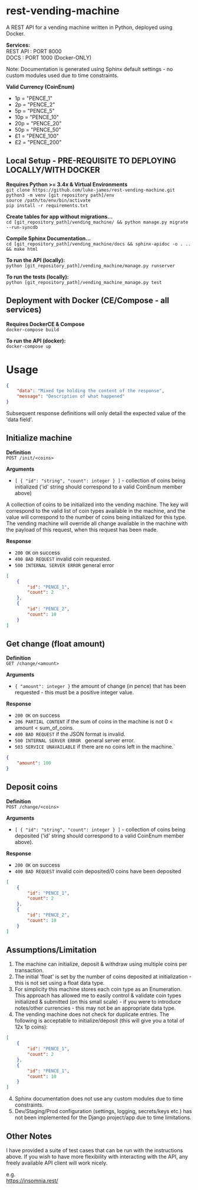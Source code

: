 # rest-vending-machine
A REST API for a vending machine written in Python, deployed using Docker.

**Services:**<br>
REST API : PORT 8000<br>
DOCS : PORT 1000 (Docker-ONLY)<br>

Note: Documentation is generated using Sphinx default settings - no custom modules used due to time constraints.<br>

**Valid Currency (CoinEnum)**<br>
<ul>
<li>1p      = "PENCE_1"</li>
<li>2p      = "PENCE_2"</li>
<li>5p      = "PENCE_5"</li>
<li>10p     = "PENCE_10"</li>
<li>20p     = "PENCE_20"</li>
<li>50p     = "PENCE_50"</li>
<li>£1      = "PENCE_100"</li>
<li>£2      = "PENCE_200"</li>
</ul>

## Local Setup - PRE-REQUISITE TO DEPLOYING LOCALLY/WITH DOCKER
**Requires Python >= 3.4x & Virtual Environments**<br>
`git clone https://github.com/luke-james/rest-vending-machine.git`<br>
`python3 -m venv [git repository path]/env` <br>
`source /path/to/env/bin/activate` <br>
`pip install -r requirements.txt` <br>

**Create tables for app without migrations...** <br>
`cd [git_repository_path]/vending_machine/ && python manage.py migrate --run-syncdb` <br>

**Compile Sphinx Documentation...** <br>
`cd [git_repository_path]/vending_machine/docs && sphinx-apidoc -o . .. && make html`

**To run the API (locally):**<br>
`python [git_repository_path]/vending_machine/manage.py runserver`

**To run the tests (locally):**<br>
`python [git_repository_path]/vending_machine_manage.py test`

## Deployment with Docker (CE/Compose - all services)
**Requires DockerCE & Compose**<br>
`docker-compose build`<br>

**To run the API (docker):**<br>
`docker-compose up`<br>

# Usage

```json
{
    "data": "Mixed tpe holding the content of the response",
    "message": "Description of what happened"
}
```

Subsequent response definitions will only detail the expected value of the 'data field'.

## Initialize machine

**Definition**<br>
`POST /init/<coins>`

**Arguments**<br>
- ` [ { "id": "string", "count": integer } ] ` - collection of coins being initialized ('id' string should correspond to a valid CoinEnum member above) <br>

A collection of coins to be initialized into the vending machine.  The key will correspond to the valid list of coin types available in the machine, and the value will correspond to the number of coins being initialized for this type.  The vending machine will override all change available in the machine with the payload of this request, when this request has been made.

**Response**<br>
- `200 OK` on success<br>
- `400 BAD REQUEST` invalid coin requested.<br>
- `500 INTERNAL SERVER ERROR` general error <br>

```json
[
    {
        "id": "PENCE_1",
        "count": 2
    },
    {
        "id": "PENCE_2",
        "count": 10
    }
]
```

## Get change (float amount)

**Definition**<br>
`GET /change/<amount>`

**Arguments**<br>
- `{ "amount": integer }` the amount of change (in pence) that has been requested - this must be a positive integer value.

**Response**<br>
- `200 OK` on success <br>
- `206 PARTIAL CONTENT` if the sum of coins in the machine is not 0 < amount < sum_of_coins. <br>
- `400 BAD REQUEST` if the JSON format is invalid. <br>
- `500 INTERNAL SERVER ERROR ` general server error. <br>
- `503 SERVICE UNAVAILABLE` if there are no coins left in the machine.` <br>

```json
{
    "amount": 100
}
```

## Deposit coins

**Definition**<br>
`POST /change/<coins>` 

**Arguments**<br>
- `[ { "id": "string", "count": integer } ]` - collection of coins being deposited ('id' string should correspond to a valid CoinEnum member above).

**Response**<br>
- `200 OK` on success
- `400 BAD REQUEST` invalid coin deposited/0 coins have been deposited

```json
[
    {
        "id": "PENCE_1",
        "count": 2
    },
    {
        "id": "PENCE_2",
        "count": 10
    }
]
```

## Assumptions/Limitation
1. The machine can initialize, deposit & withdraw using multiple coins per transaction.
2. The initial 'float' is set by the number of coins deposited at initialization - this is not set using a float data type.
3. For simplicity this machine stores each coin type as an Enumeration.  This approach has allowed me to easily control & validate coin types initialized & submitted (on this small scale) - if you were to introduce notes/other currencies - this may not be an appropriate data type.
3. The vending machine does not check for duplicate entries.  The following is acceptable to initialize/deposit (this will give you a total of 12x 1p coins):

```json
[
    {
        "id": "PENCE_1",
        "count": 2
    },
    {
        "id": "PENCE_1",
        "count": 10
    }
]
```
4. Sphinx documentation does not use any custom modules due to time constraints.
5. Dev/Staging/Prod configuration (settings, logging, secrets/keys etc.) has not been implemented for the Django project/app due to time limitations.

## Other Notes
I have provided a suite of test cases that can be run with the instructions above.  If you wish to have more flexibility with interacting with the API, any freely available API client will work nicely.  <br>

e.g. <br>
https://insomnia.rest/ <br>
